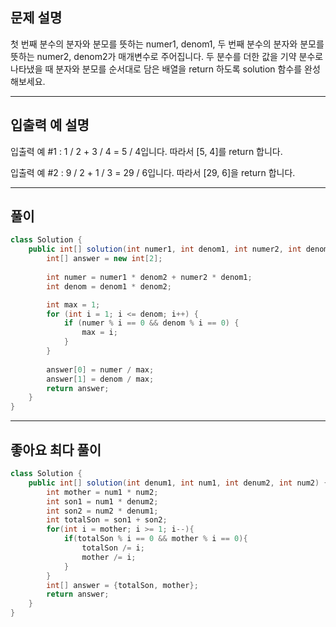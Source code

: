 ## 문제 설명

첫 번째 분수의 분자와 분모를 뜻하는 numer1, denom1, 두 번째 분수의 분자와 분모를 뜻하는 numer2, denom2가 매개변수로 주어집니다. 두 분수를 더한 값을 기약 분수로 나타냈을 때 분자와 분모를 순서대로 담은 배열을 return 하도록 solution 함수를 완성해보세요.

---

## 입출력 예 설명

입출력 예 #1 : 1 / 2 + 3 / 4 = 5 / 4입니다. 따라서 [5, 4]를 return 합니다.

입출력 예 #2 : 9 / 2 + 1 / 3 = 29 / 6입니다. 따라서 [29, 6]을 return 합니다.

---

## 풀이

```java
class Solution {
    public int[] solution(int numer1, int denom1, int numer2, int denom2) {
        int[] answer = new int[2];
        
        int numer = numer1 * denom2 + numer2 * denom1;
        int denom = denom1 * denom2;

        int max = 1;
        for (int i = 1; i <= denom; i++) {
            if (numer % i == 0 && denom % i == 0) {
                max = i;
            }
        }
        
        answer[0] = numer / max;
        answer[1] = denom / max;
        return answer;
    }
}
```

---

## 좋아요 최다 풀이

```java
class Solution {
    public int[] solution(int denum1, int num1, int denum2, int num2) {
        int mother = num1 * num2;
        int son1 = num1 * denum2;
        int son2 = num2 * denum1;
        int totalSon = son1 + son2;
        for(int i = mother; i >= 1; i--){
            if(totalSon % i == 0 && mother % i == 0){
                totalSon /= i;
                mother /= i;
            }
        }
        int[] answer = {totalSon, mother};
        return answer;
    }
}
```
